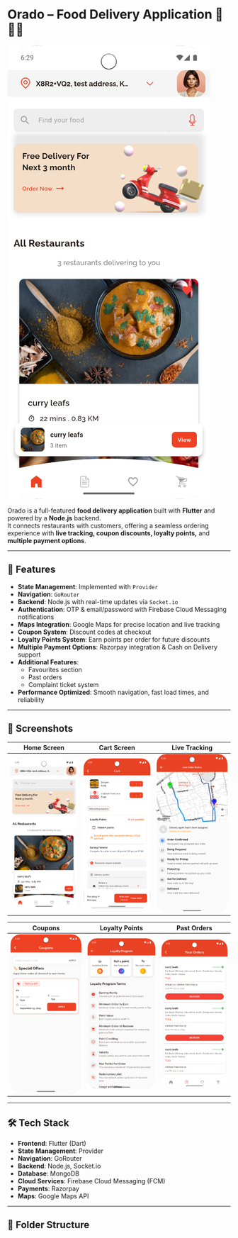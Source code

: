 # Orado – Food Delivery Application 🍔🚴‍♂️

![Orado Banner](assets/screenshots/home_screen.png)

Orado is a full-featured **food delivery application** built with **Flutter** and powered by a **Node.js** backend.  
It connects restaurants with customers, offering a seamless ordering experience with **live tracking, coupon discounts, loyalty points,** and **multiple payment options**.

---

## 🚀 Features

- **State Management**: Implemented with `Provider`
- **Navigation**: `GoRouter`
- **Backend**: Node.js with real-time updates via `Socket.io`
- **Authentication**: OTP & email/password with Firebase Cloud Messaging notifications
- **Maps Integration**: Google Maps for precise location and live tracking
- **Coupon System**: Discount codes at checkout
- **Loyalty Points System**: Earn points per order for future discounts
- **Multiple Payment Options**: Razorpay integration & Cash on Delivery support
- **Additional Features**:
    - Favourites section
    - Past orders
    - Complaint ticket system
- **Performance Optimized**: Smooth navigation, fast load times, and reliability

---

## 📸 Screenshots

| Home Screen | Cart Screen | Live Tracking |
|-------------|-------------|--------------|
| ![Home](assets/screenshots/home_screen.png) | ![Cart](assets/screenshots/cart_screen.png) | ![Live Tracking](assets/screenshots/live_tracking.png) |

| Coupons | Loyalty Points | Past Orders |
|---------|---------------|-------------|
| ![Coupons](assets/screenshots/coupon_screen.png) | ![Loyalty](assets/screenshots/loyalty_points.png) | ![Past Orders](assets/screenshots/past_orders_screen.png) |

---

## 🛠 Tech Stack

- **Frontend**: Flutter (Dart)
- **State Management**: Provider
- **Navigation**: GoRouter
- **Backend**: Node.js, Socket.io
- **Database**: MongoDB
- **Cloud Services**: Firebase Cloud Messaging (FCM)
- **Payments**: Razorpay
- **Maps**: Google Maps API

---

## 📂 Folder Structure

